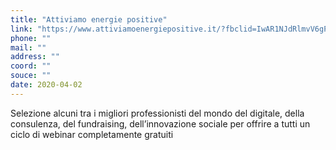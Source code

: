 ```yaml
---
title: "Attiviamo energie positive"
link: "https://www.attiviamoenergiepositive.it/?fbclid=IwAR1NJdRlmvV6gPM8GGZR4dA8ObpADrwC1ze3UQkvQNCD9HqhudXBPfHN2sI"
phone: ""
mail: ""
address: ""
coord: ""
souce: ""
date: 2020-04-02
---
```


Selezione alcuni tra i migliori professionisti del mondo del digitale, della consulenza, del fundraising, dell’innovazione sociale per offrire a tutti un ciclo di webinar completamente gratuiti
